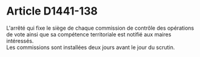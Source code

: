 # Article D1441-138

  
L'arrêté qui fixe le siège de chaque commission de contrôle des opérations de vote ainsi que sa compétence territoriale est notifié aux maires intéressés.   
Les commissions sont installées deux jours avant le jour du scrutin.